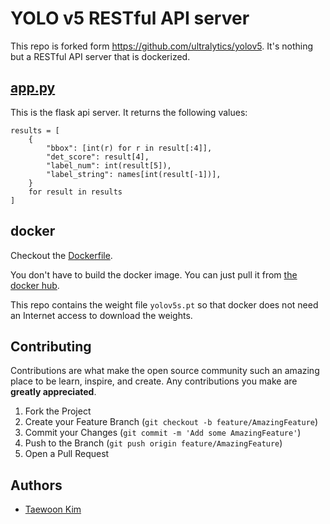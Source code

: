 # YOLO v5 RESTful API server

This repo is forked form https://github.com/ultralytics/yolov5.
It's nothing but a RESTful API server that is dockerized.

## [app.py](app.py)

This is the flask api server. It returns the following values:

```pyhon
results = [
    {
        "bbox": [int(r) for r in result[:4]],
        "det_score": result[4],
        "label_num": int(result[5]),
        "label_string": names[int(result[-1])],
    }
    for result in results
]
```

## docker

Checkout the [Dockerfile](Dockerfile).

You don't have to build the docker image. You can just pull it from [the docker hub](https://hub.docker.com/repository/docker/tae898/yolov5).

This repo contains the weight file `yolov5s.pt` so that docker does not need an Internet access to download the weights.

## Contributing

Contributions are what make the open source community such an amazing place to be learn, inspire, and create. Any contributions you make are **greatly appreciated**.

1. Fork the Project
2. Create your Feature Branch (`git checkout -b feature/AmazingFeature`)
4. Commit your Changes (`git commit -m 'Add some AmazingFeature'`)
5. Push to the Branch (`git push origin feature/AmazingFeature`)
6. Open a Pull Request

## Authors

* [Taewoon Kim](https://taewoonkim.com/) 
